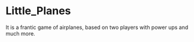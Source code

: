 # Little_Planes
It is a frantic game of airplanes, based on two players with power ups and much more.
